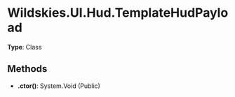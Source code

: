 ﻿# Wildskies.UI.Hud.TemplateHudPayload

**Type**: Class

## Methods

- **.ctor()**: System.Void (Public)

